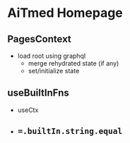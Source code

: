 # AiTmed Homepage

## PagesContext

- load root using graphql
  - merge rehydrated state (if any)
  - set/initialize state

## useBuiltInFns

- useCtx
- ## `=.builtIn.string.equal`
